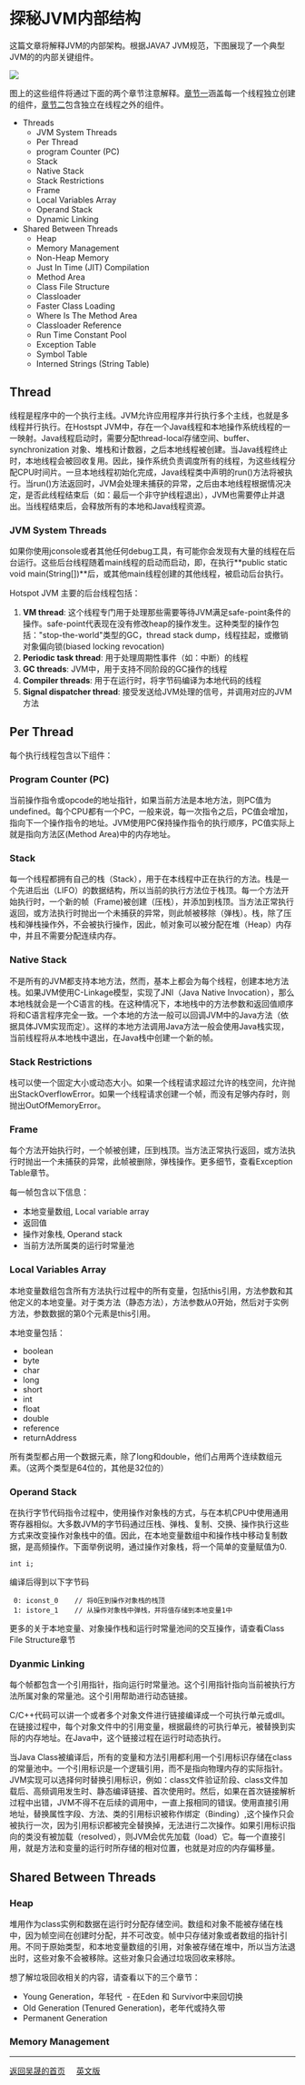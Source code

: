 # 探秘JVM内部结构

这篇文章将解释JVM的内部架构。根据JAVA7 JVM规范，下图展现了一个典型JVM的的内部关键组件。

<img src="http://blog.jamesdbloom.com/images_2013_11_17_17_56/JVM_Internal_Architecture.png"/>

图上的这些组件将通过下面的两个章节注意解释。[章节一](#Thread)涵盖每一个线程独立创建的组件，[章节二]()包含独立在线程之外的组件。

- Threads
  - JVM System Threads
  - Per Thread
  - program Counter (PC)
  - Stack
  - Native Stack
  - Stack Restrictions
  - Frame
  - Local Variables Array
  - Operand Stack
  - Dynamic Linking
- Shared Between Threads
  - Heap
  - Memory Management
  - Non-Heap Memory
  - Just In Time (JIT) Compilation
  - Method Area
  - Class File Structure
  - Classloader
  - Faster Class Loading
  - Where Is The Method Area
  - Classloader Reference
  - Run Time Constant Pool
  - Exception Table
  - Symbol Table
  - Interned Strings (String Table)

## Thread
线程是程序中的一个执行主线。JVM允许应用程序并行执行多个主线，也就是多线程并行执行。在Hostspt JVM中，存在一个Java线程和本地操作系统线程的一一映射。Java线程启动时，需要分配thread-local存储空间、buffer、synchronization 对象、堆栈和计数器，之后本地线程被创建。当Java线程终止时，本地线程会被回收复用。因此，操作系统负责调度所有的线程，为这些线程分配CPU时间片。一旦本地线程初始化完成，Java线程类中声明的run()方法将被执行。当run()方法返回时，JVM会处理未捕获的异常，之后由本地线程根据情况决定，是否此线程结束后（如：最后一个非守护线程退出），JVM也需要停止并退出。当线程结束后，会释放所有的本地和Java线程资源。

### JVM System Threads
如果你使用jconsole或者其他任何debug工具，有可能你会发现有大量的线程在后台运行。这些后台线程随着main线程的启动而启动，即，在执行**public static void main(String[])**后，或其他main线程创建的其他线程，被启动后台执行。

Hotspot JVM 主要的后台线程包括：

1. **VM thread**: 这个线程专门用于处理那些需要等待JVM满足safe-point条件的操作。safe-point代表现在没有修改heap的操作发生。这种类型的操作包括："stop-the-world"类型的GC，thread stack dump，线程挂起，或撤销对象偏向锁(biased locking revocation)
1. **Periodic task thread**: 用于处理周期性事件（如：中断）的线程
1. **GC threads**: JVM中，用于支持不同阶段的GC操作的线程
1. **Compiler threads**: 用于在运行时，将字节码编译为本地代码的线程
1. **Signal dispatcher thread**: 接受发送给JVM处理的信号，并调用对应的JVM方法

## Per Thread
每个执行线程包含以下组件：

### Program Counter (PC)
当前操作指令或opcode的地址指针，如果当前方法是本地方法，则PC值为undefined。每个CPU都有一个PC，一般来说，每一次指令之后，PC值会增加，指向下一个操作指令的地址。JVM使用PC保持操作指令的执行顺序，PC值实际上就是指向方法区(Method Area)中的内存地址。

### Stack
每一个线程都拥有自己的栈（Stack），用于在本线程中正在执行的方法。栈是一个先进后出（LIFO）的数据结构，所以当前的执行方法位于栈顶。每一个方法开始执行时，一个新的帧（Frame)被创建（压栈），并添加到栈顶。当方法正常执行返回，或方法执行时抛出一个未捕获的异常，则此帧被移除（弹栈）。栈，除了压栈和弹栈操作外，不会被执行操作，因此，帧对象可以被分配在堆（Heap）内存中，并且不需要分配连续内存。

### Native Stack
不是所有的JVM都支持本地方法，然而，基本上都会为每个线程，创建本地方法栈。如果JVM使用C-Linkage模型，实现了JNI（Java Native Invocation），那么本地栈就会是一个C语言的栈。在这种情况下，本地栈中的方法参数和返回值顺序将和C语言程序完全一致。一个本地的方法一般可以回调JVM中的Java方法（依据具体JVM实现而定）。这样的本地方法调用Java方法一般会使用Java栈实现，当前线程将从本地栈中退出，在Java栈中创建一个新的帧。

### Stack Restrictions
栈可以使一个固定大小或动态大小。如果一个线程请求超过允许的栈空间，允许抛出StackOverflowError。如果一个线程请求创建一个帧，而没有足够内存时，则抛出OutOfMemoryError。

### Frame
每个方法开始执行时，一个帧被创建，压到栈顶。当方法正常执行返回，或方法执行时抛出一个未捕获的异常，此帧被删除，弹栈操作。更多细节，查看Exception Table章节。

每一帧包含以下信息：
- 本地变量数组, Local variable array
- 返回值
- 操作对象栈, Operand stack
- 当前方法所属类的运行时常量池

### Local Variables Array
本地变量数组包含所有方法执行过程中的所有变量，包括this引用，方法参数和其他定义的本地变量。对于类方法（静态方法），方法参数从0开始，然后对于实例方法，参数数据的第0个元素是this引用。

本地变量包括：
- boolean
- byte
- char
- long
- short
- int
- float
- double
- reference
- returnAddress

所有类型都占用一个数据元素，除了long和double，他们占用两个连续数组元素。（这两个类型是64位的，其他是32位的）

### Operand Stack
在执行字节代码指令过程中，使用操作对象栈的方式，与在本机CPU中使用通用寄存器相似。大多数JVM的字节码通过压栈、弹栈、复制、交换、操作执行这些方式来改变操作对象栈中的值。因此，在本地变量数组中和操作栈中移动复制数据，是高频操作。下面举例说明，通过操作对象栈，将一个简单的变量赋值为0.

```
int i;
```

编译后得到以下字节码
```
 0:	iconst_0	// 将0压到操作对象栈的栈顶
 1:	istore_1	// 从操作对象栈中弹栈，并将值存储到本地变量1中
```

更多的关于本地变量、对象操作栈和运行时常量池间的交互操作，请查看Class File Structure章节

### Dyanmic Linking
每个帧都包含一个引用指针，指向运行时常量池。这个引用指针指向当前被执行方法所属对象的常量池。这个引用帮助进行动态链接。

C/C++代码可以讲一个或者多个对象文件进行链接编译成一个可执行单元或dll。在链接过程中，每个对象文件中的引用变量，根据最终的可执行单元，被替换到实际的内存地址。在Java中，这个链接过程在运行时动态执行。

当Java Class被编译后，所有的变量和方法引用都利用一个引用标识存储在class的常量池中。一个引用标识是一个逻辑引用，而不是指向物理内存的实际指针。JVM实现可以选择何时替换引用标识，例如：class文件验证阶段、class文件加载后、高频调用发生时、静态编译链接、首次使用时。然后，如果在首次链接解析过程中出错，JVM不得不在后续的调用中，一直上报相同的错误。使用直接引用地址，替换属性字段、方法、类的引用标识被称作绑定（Binding）,这个操作只会被执行一次，因为引用标识都被完全替换掉，无法进行二次操作。如果引用标识指向的类没有被加载（resolved），则JVM会优先加载（load）它。每一个直接引用，就是方法和变量的运行时所存储的相对位置，也就是对应的内存偏移量。

## Shared Between Threads

### Heap
堆用作为class实例和数据在运行时分配存储空间。数组和对象不能被存储在栈中，因为帧空间在创建时分配，并不可改变。帧中只存储对象或者数组的指针引用。不同于原始类型，和本地变量数组的引用，对象被存储在堆中，所以当方法退出时，这些对象不会被移除。这些对象只会通过垃圾回收来移除。

想了解垃圾回收相关的内容，请查看以下的三个章节：
- Young Generation，年轻代
  - 在Eden 和 Survivor中来回切换
- Old Generation (Tenured Generation)，老年代或持久带
- Permanent Generation

### Memory Management


___
[返回吴晟的首页](https://wu-sheng.github.io/me/)&nbsp;&nbsp;&nbsp;&nbsp;&nbsp;[英文版](http://blog.jamesdbloom.com/JVMInternals.html)
